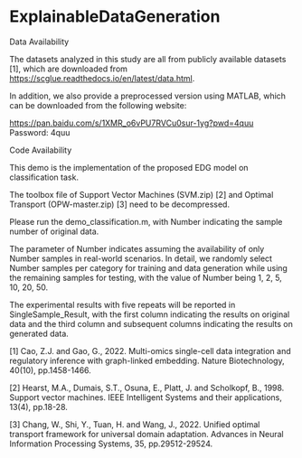 # ExplainableDataGeneration

Data Availability

The datasets analyzed in this study are all from publicly available datasets [1], which are downloaded from https://scglue.readthedocs.io/en/latest/data.html.

In addition, we also provide a preprocessed version using MATLAB, which can be downloaded from the following website:

https://pan.baidu.com/s/1XMR_o6vPU7RVCu0sur-1yg?pwd=4quu Password: 4quu

Code Availability

This demo is the implementation of the proposed EDG model on classification task.

The toolbox file of Support Vector Machines (SVM.zip) [2] and Optimal Transport (OPW-master.zip) [3] need to be decompressed. 

Please run the demo_classification.m, with Number indicating the sample number of original data. 

The parameter of Number indicates assuming the availability of only Number samples in real-world scenarios. In detail, we randomly select Number samples per category for training and data generation while using the remaining samples for testing, with the value of Number being 1, 2, 5, 10, 20, 50.

The experimental results with five repeats will be reported in SingleSample_Result, with the first column indicating the results on original data and the third column and subsequent columns indicating the results on generated data.


[1] Cao, Z.J. and Gao, G., 2022. Multi-omics single-cell data integration and regulatory inference with graph-linked embedding. Nature Biotechnology, 40(10), pp.1458-1466.

[2] Hearst, M.A., Dumais, S.T., Osuna, E., Platt, J. and Scholkopf, B., 1998. Support vector machines. IEEE Intelligent Systems and their applications, 13(4), pp.18-28.

[3] Chang, W., Shi, Y., Tuan, H. and Wang, J., 2022. Unified optimal transport framework for universal domain adaptation. Advances in Neural Information Processing Systems, 35, pp.29512-29524.

